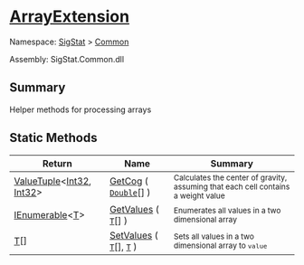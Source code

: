 # [ArrayExtension](./ArrayExtension.md)

Namespace: [SigStat]() > [Common](./README.md)

Assembly: SigStat.Common.dll

## Summary
Helper methods for processing arrays

## Static Methods

| Return | Name | Summary | 
| --- | --- | --- | 
| [ValueTuple](https://docs.microsoft.com/en-us/dotnet/api/System.ValueTuple-2)\<[Int32](https://docs.microsoft.com/en-us/dotnet/api/System.Int32), [Int32](https://docs.microsoft.com/en-us/dotnet/api/System.Int32)> | [GetCog](./Methods/ArrayExtension-100663390.md) ( [`Double`](https://docs.microsoft.com/en-us/dotnet/api/System.Double)[] ) | <sub>Calculates the center of gravity, assuming that each cell contains  a weight value</sub> | 
| [IEnumerable](https://docs.microsoft.com/en-us/dotnet/api/System.Collections.Ienumerable)\<[T](./ArrayExtension.md)> | [GetValues](./Methods/ArrayExtension-100663385.md) ( [`T`](./ArrayExtension.md)[] ) | <sub>Enumerates all values in a two dimensional array</sub> | 
| [T](./ArrayExtension.md)[] | [SetValues](./Methods/ArrayExtension-100663386.md) ( [`T`](./ArrayExtension.md)[], [`T`](./ArrayExtension.md) ) | <sub>Sets all values in a two dimensional array to `value`</sub> | 


